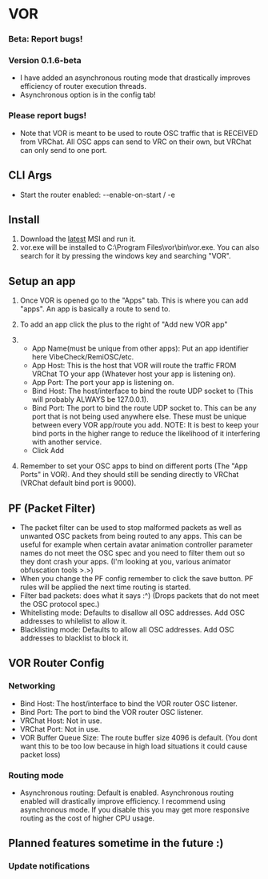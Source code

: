 # VOR
### Beta: Report bugs!
### Version 0.1.6-beta 
- I have added an asynchronous routing mode that drastically improves efficiency of router execution threads.
- Asynchronous option is in the config tab!
### Please report bugs!
- Note that VOR is meant to be used to route OSC traffic that is RECEIVED from VRChat. All OSC apps can send to VRC on their own, but VRChat can only send to one port.


## CLI Args

- Start the router enabled: --enable-on-start / -e

## Install

1. Download the [latest](https://github.com/SutekhVRC/VOR/releases/latest) MSI and run it.
2. vor.exe will be installed to C:\Program Files\vor\bin\vor.exe. You can also search for it by pressing the windows key and searching "VOR".

## Setup an app

1. Once VOR is opened go to the "Apps" tab. This is where you can add "apps". An app is basically a route to send to.

2. To add an app click the plus to the right of "Add new VOR app"

3. 
    - App Name(must be unique from other apps): Put an app identifier here VibeCheck/RemiOSC/etc.
    - App Host: This is the host that VOR will route the traffic FROM VRChat TO your app (Whatever host your app is listening on).
    - App Port: The port your app is listening on.
    - Bind Host: The host/interface to bind the route UDP socket to (This will probably ALWAYS be 127.0.0.1).
    - Bind Port: The port to bind the route UDP socket to. This can be any port that is not being used anywhere else. These must be unique between every VOR app/route you add. NOTE: It is best to keep your bind ports in the higher range to reduce the likelihood of it interfering with another service.
    - Click Add

4. Remember to set your OSC apps to bind on different ports (The "App Ports" in VOR). And they should still be sending directly to VRChat (VRChat default bind port is 9000).

## PF (Packet Filter)
- The packet filter can be used to stop malformed packets as well as unwanted OSC packets from being routed to any apps. This can be useful for example when certain avatar animation controller parameter names do not meet the OSC spec and you need to filter them out so they dont crash your apps. (I'm looking at you, various animator obfuscation tools >.>)
- When you change the PF config remember to click the save button. PF rules will be applied the next time routing is started.
- Filter bad packets: does what it says :^) (Drops packets that do not meet the OSC protocol spec.)
- Whitelisting mode: Defaults to disallow all OSC addresses. Add OSC addresses to whilelist to allow it.
- Blacklisting mode: Defaults to allow all OSC addresses. Add OSC addresses to blacklist to block it.

## VOR Router Config

### Networking
- Bind Host: The host/interface to bind the VOR router OSC listener.
- Bind Port: The port to bind the VOR router OSC listener.
- VRChat Host: Not in use.
- VRChat Port: Not in use.
- VOR Buffer Queue Size: The route buffer size 4096 is default. (You dont want this to be too low because in high load situations it could cause packet loss)

### Routing mode
- Asynchronous routing: Default is enabled. Asynchronous routing enabled will drastically improve efficiency. I recommend using asynchronous mode. If you disable this you may get more responsive routing as the cost of higher CPU usage.

## Planned features sometime in the future :)

### Update notifications